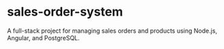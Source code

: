 # sales-order-system
A full-stack project for managing sales orders and products using Node.js, Angular, and PostgreSQL.
